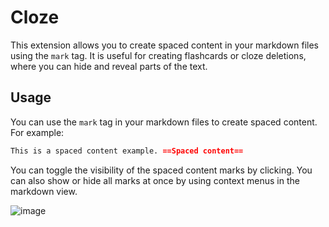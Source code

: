 # Cloze

This extension allows you to create spaced content in your markdown files using the `mark` tag. It is useful for creating flashcards or cloze deletions, where you can hide and reveal parts of the text.

## Usage

You can use the `mark` tag in your markdown files to create spaced content. For example:

```markdown
This is a spaced content example. ==Spaced content==
```
You can toggle the visibility of the spaced content marks by clicking. You can also show or hide all marks at once by using context menus in the markdown view.

![image](https://github.com/user-attachments/assets/cb62f9ae-8d7e-4315-94e1-f91b747cd487)

